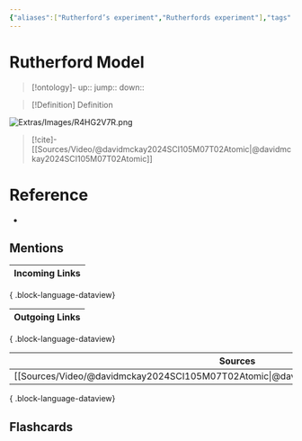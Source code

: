 ```yaml
---
{"aliases":["Rutherford’s experiment","Rutherfords experiment"],"tags":["Uni/SCI105"],"dg-publish":true,"permalink":"/cards/rutherford-model/","dgPassFrontmatter":true}
---
```


# Rutherford Model

> [!ontology]-
> up:: 
> jump:: 
> down:: 

> [!Definition] Definition

![Extras/Images/R4HG2V7R.png](/img/user/Extras/Images/R4HG2V7R.png)

> [!cite]-
> [[Sources/Video/@davidmckay2024SCI105M07T02Atomic\|@davidmckay2024SCI105M07T02Atomic]]

# Reference

- 

## Mentions

| Incoming Links |
| -------------- |

{ .block-language-dataview}

| Outgoing Links |
| -------------- |

{ .block-language-dataview}

| Sources                                                                                   |
| ----------------------------------------------------------------------------------------- |
| [[Sources/Video/@davidmckay2024SCI105M07T02Atomic\|@davidmckay2024SCI105M07T02Atomic]] |

{ .block-language-dataview}

## Flashcards
